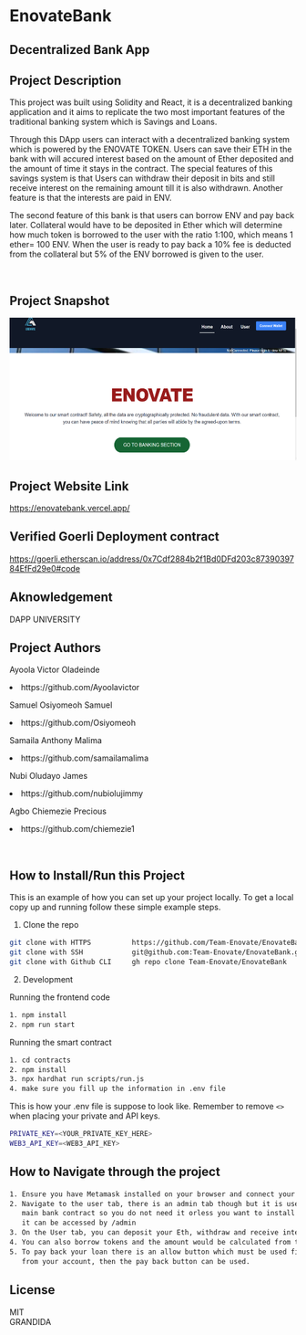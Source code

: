 # EnovateBank <br>
## Decentralized Bank App <br>
## Project Description <br>
<p> This project was built using Solidity and React, it is a decentralized banking application and it aims to replicate the two most important features of the traditional banking system
which is Savings and Loans. </p>
<p> Through this DApp users can interact with a decentralized banking system which is powered by the ENOVATE TOKEN. Users can save their ETH in the bank with will accured interest
based on the amount of Ether deposited and the amount of time it stays in the contract. The special features of this savings system is that Users can withdraw their deposit in bits and still receive
interest on the remaining amount till it is also withdrawn. Another feature is that the interests are paid in ENV. </p>
<p>The second feature of this bank is that users can borrow ENV and pay back later. Collateral would have to be deposited in Ether which will determine how much token is borrowed to the user with the ratio 1:100, which means
1 ether= 100 ENV. When the user is ready to pay back a 10% fee is deducted from the collateral but 5% of the ENV borrowed is given to the user.</p> <br>

## Project Snapshot 
<img src="/client/public/enovate.png" alt="Alt text" title="Optional title" height="250"> <br>

## Project Website Link 
https://enovatebank.vercel.app/ <br>

## Verified Goerli Deployment contract
https://goerli.etherscan.io/address/0x7Cdf2884b2f1Bd0DFd203c8739039784EfFd29e0#code <br>

## Aknowledgement 

DAPP UNIVERSITY  <br>

## Project Authors <br>
<p>Ayoola Victor Oladeinde <li>https://github.com/Ayoolavictor  </li> </p>
<p>Samuel Osiyomeoh Samuel <li>https://github.com/Osiyomeoh </li>
  </p>
<p>Samaila Anthony Malima <li>https://github.com/samailamalima </li> </p>
<p>Nubi Oludayo James  <li>https://github.com/nubiolujimmy    </li></p>
<p>Agbo Chiemezie Precious <li> https://github.com/chiemezie1  </li>   </p><br>

## How to Install/Run this Project <br>

This is an example of how you can set up your project locally. To get a local copy up and running follow these simple example steps.

1. Clone the repo

```sh
git clone with HTTPS          https://github.com/Team-Enovate/EnovateBank.git
git clone with SSH            git@github.com:Team-Enovate/EnovateBank.git
git clone with Github CLI     gh repo clone Team-Enovate/EnovateBank
```
2. Development

Running the frontend code

```sh
1. npm install
2. npm run start
```

Running the smart contract

```sh
1. cd contracts
2. npm install
3. npx hardhat run scripts/run.js
4. make sure you fill up the information in .env file
```

This is how your .env file is suppose to look like. Remember to remove `<>` when placing your private and API keys.

```sh
PRIVATE_KEY=<YOUR_PRIVATE_KEY_HERE>
WEB3_API_KEY=<WEB3_API_KEY>
```

## How to Navigate through the project
```sh
1. Ensure you have Metamask installed on your browser and connect your wallet to the Dapp.
2. Navigate to the user tab, there is an admin tab though but it is used just for transfering tokens to the
   main bank contract so you do not need it orless you want to install the project locally and mint your own tokens.
   it can be accessed by /admin
3. On the User tab, you can deposit your Eth, withdraw and receive interest.
4. You can also borrow tokens and the amount would be calculated from the amount of ether deposited.
5. To pay back your loan there is an allow button which must be used first to make the bank contract deduct the token
   from your account, then the pay back button can be used. 
```

## License <br>
MIT <br>
GRANDIDA <br>



